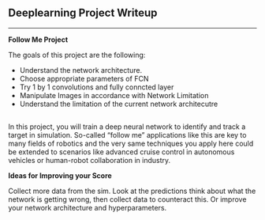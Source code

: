 ## Deeplearning Project Writeup ##

---

**Follow Me Project**

The goals of this project are the following:
* Understand the network architecture.
* Choose appropriate parameters of FCN
* Try 1 by 1 convolutions and fully conncted layer
* Manipulate Images in accordance with Network Limitation
* Understand the limitation of the current network architecutre


##  ##

In this project, you will train a deep neural network to identify and track a target in simulation. So-called “follow me” applications like this are key to many fields of robotics and the very same techniques you apply here could be extended to scenarios like advanced cruise control in autonomous vehicles or human-robot collaboration in industry.



**Ideas for Improving your Score**

Collect more data from the sim. Look at the predictions think about what the network is getting wrong, then collect data to counteract this. Or improve your network architecture and hyperparameters. 


